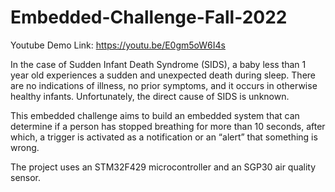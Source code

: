 # Embedded-Challenge-Fall-2022

Youtube Demo Link: https://youtu.be/E0gm5oW6I4s

In the case of Sudden Infant Death Syndrome (SIDS), a baby less than 1 year old experiences a sudden and unexpected death during sleep. There are no indications of illness, no prior symptoms, and it occurs in otherwise healthy infants. Unfortunately, the direct cause of SIDS is unknown.

This embedded challenge aims to build an embedded system that can determine if a person has stopped breathing for more than 10 seconds, after which, a trigger is activated as a notification or an “alert” that something is wrong.

The project uses an STM32F429 microcontroller and an SGP30 air quality sensor.
